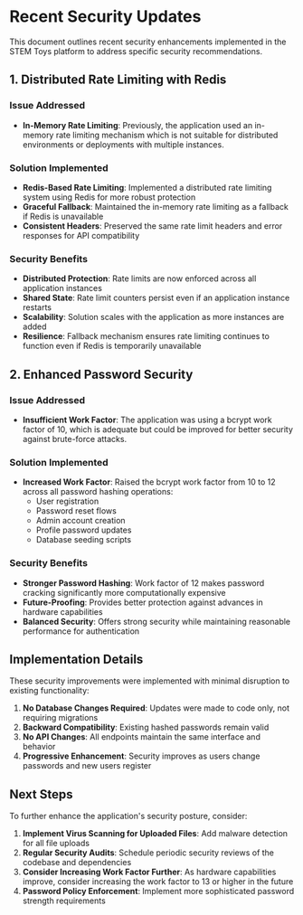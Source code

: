 # Recent Security Updates

This document outlines recent security enhancements implemented in the STEM Toys platform to address specific security recommendations.

## 1. Distributed Rate Limiting with Redis

### Issue Addressed

- **In-Memory Rate Limiting**: Previously, the application used an in-memory rate limiting mechanism which is not suitable for distributed environments or deployments with multiple instances.

### Solution Implemented

- **Redis-Based Rate Limiting**: Implemented a distributed rate limiting system using Redis for more robust protection
- **Graceful Fallback**: Maintained the in-memory rate limiting as a fallback if Redis is unavailable
- **Consistent Headers**: Preserved the same rate limit headers and error responses for API compatibility

### Security Benefits

- **Distributed Protection**: Rate limits are now enforced across all application instances
- **Shared State**: Rate limit counters persist even if an application instance restarts
- **Scalability**: Solution scales with the application as more instances are added
- **Resilience**: Fallback mechanism ensures rate limiting continues to function even if Redis is temporarily unavailable

## 2. Enhanced Password Security

### Issue Addressed

- **Insufficient Work Factor**: The application was using a bcrypt work factor of 10, which is adequate but could be improved for better security against brute-force attacks.

### Solution Implemented

- **Increased Work Factor**: Raised the bcrypt work factor from 10 to 12 across all password hashing operations:
  - User registration
  - Password reset flows
  - Admin account creation
  - Profile password updates
  - Database seeding scripts

### Security Benefits

- **Stronger Password Hashing**: Work factor of 12 makes password cracking significantly more computationally expensive
- **Future-Proofing**: Provides better protection against advances in hardware capabilities
- **Balanced Security**: Offers strong security while maintaining reasonable performance for authentication

## Implementation Details

These security improvements were implemented with minimal disruption to existing functionality:

1. **No Database Changes Required**: Updates were made to code only, not requiring migrations
2. **Backward Compatibility**: Existing hashed passwords remain valid
3. **No API Changes**: All endpoints maintain the same interface and behavior
4. **Progressive Enhancement**: Security improves as users change passwords and new users register

## Next Steps

To further enhance the application's security posture, consider:

1. **Implement Virus Scanning for Uploaded Files**: Add malware detection for all file uploads
2. **Regular Security Audits**: Schedule periodic security reviews of the codebase and dependencies
3. **Consider Increasing Work Factor Further**: As hardware capabilities improve, consider increasing the work factor to 13 or higher in the future
4. **Password Policy Enforcement**: Implement more sophisticated password strength requirements
